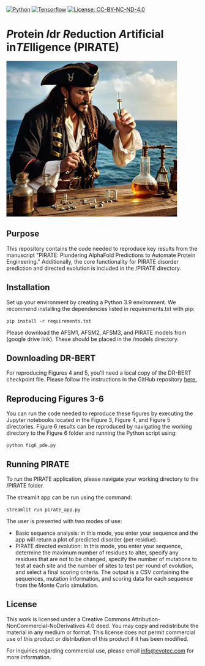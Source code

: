 [![Python](https://img.shields.io/badge/python-3.9-blue.svg)](https://www.python.org/downloads/release/python-390/) [![Tensorflow](https://img.shields.io/badge/tensorflow-2.8-red.svg)](https://www.tensorflow.org/versions/r2.8/api_docs/python/tf) [![License: CC-BY-NC-ND-4.0](https://img.shields.io/badge/license-CC_BY_NC_ND_4.0-green)](https://creativecommons.org/licenses/by-nc-nd/4.0/deed.en)
# *P*rotein *I*dr *R*eduction *A*rtificial in*TE*lligence (PIRATE) 

![pirate_image](images/pirate.png)

## Purpose

This repository contains the code needed to reproduce key results from the manuscript "PIRATE: Plundering AlphaFold Predictions to Automate Protein Engineering." Additionally, the core functionality for PIRATE disorder prediction and directed evolution is included in the /PIRATE directory. 

## Installation

Set up your environment by creating a Python 3.9 environment. We recommend installing the dependencies listed in requirements.txt with pip:

```pip install -r requirements.txt```

Please download the AFSM1, AFSM2, AFSM3, and PIRATE models from (google drive link). These should be placed in the /models directory.

## Downloading DR-BERT 

For reproducing Figures 4 and 5, you'll need a local copy of the DR-BERT checkpoint file. Please follow the instructions in the GitHub repository [here.](https://github.com/maslov-group/DR-BERT)

## Reproducing Figures 3-6

You can run the code needed to reproduce these figures by executing the Jupyter notebooks located in the Figure 3, Figure 4, and Figure 5 directories. Figure 6 results can be reproduced by navigating the working directory to the Figure 6 folder and running the Python script using:

```python fig6_pde.py```

## Running PIRATE 

To run the PIRATE application, please navigate your working directory to the /PIRATE folder.

The streamlit app can be run using the command: 

```streamlit run pirate_app.py```

The user is presented with two modes of use:
- Basic sequence analysis: in this mode, you enter your sequence and the app will return a plot of predicted disorder (per residue).
- PIRATE directed evolution: In this mode, you enter your sequence, determine the maximum number of residues to alter, specify any residues that are not to be changed, specify the number of mutations to test at each site and the number of sites to test per round of evolution, and select a final scoring criteria. The output is a CSV containing the sequences, mutation information, and scoring data for each sequence from the Monte Carlo simulation. 

## License

This work is licensed under a Creative Commons Attribution-NonCommercial-NoDerivatives 4.0 deed. You may copy and redistribute the material in any medium or format. This license does not permit commercial use of this product or distribution of this product if it has been modified. 

For inquiries regarding commercial use, please email info@evotec.com for more information.